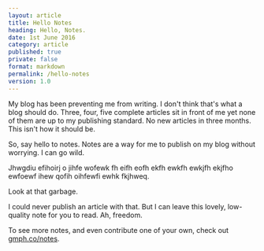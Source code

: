 ```yaml
---
layout: article
title: Hello Notes
heading: Hello, Notes.
date: 1st June 2016
category: article
published: true
private: false
format: markdown
permalink: /hello-notes
version: 1.0
---
```


My blog has been preventing me from writing. I don't think that's what a blog should do. Three, four, five complete articles sit in front of me yet none of them are up to my publishing standard. No new articles in three months. This isn't how it should be.

So, say hello to notes. Notes are a way for me to publish on my blog without worrying. I can go wild.

Jhwgdiu efihoirj o jihfe wofewk fh eifh eofh ekfh ewkfh ewkjfh ekjfho ewfoewf ihew qofih oihfewfi ewhk fkjhweq.

Look at that garbage.

I could never publish an article with that. But I can leave this lovely, low-quality note for you to read. Ah, freedom.

To see more notes, and even contribute one of your own, check out [gmph.co/notes](http://gmph.co/notes).
